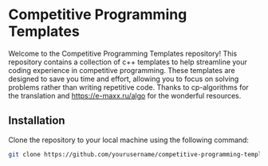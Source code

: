 # Competitive Programming Templates

Welcome to the Competitive Programming Templates repository! This repository contains a collection of c++ templates to help streamline your coding experience in competitive programming. These templates are designed to save you time and effort, allowing you to focus on solving problems rather than writing repetitive code. Thanks to cp-algorithms for the translation and https://e-maxx.ru/algo for the wonderful resources.

## Installation

Clone the repository to your local machine using the following command:

```bash
git clone https://github.com/yourusername/competitive-programming-templates.git
